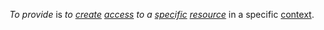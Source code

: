 *To provide* is *to [create](https://github.com/gcassel/Modular-Organization-Terminology/blob/master/terms/creation.md) [access](https://github.com/gcassel/Modular-Organization-Terminology/blob/master/terms/access.md) to a [specific](https://github.com/gcassel/Modular-Organization-Terminology/blob/master/terms/specific.md) [resource](https://github.com/gcassel/Modular-Organization-Terminology/blob/master/terms/resource.md)* in a specific [context](https://github.com/gcassel/Modular-Organization-Terminology/blob/master/terms/context.md).
